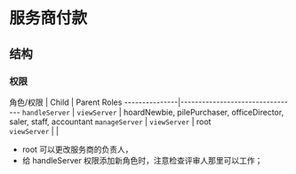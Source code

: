 # 服务商付款

结构
--------------------------------------------------------------------------
### 权限
角色/权限      | Child         | Parent Roles
---------------|---------------------------------
`handleServer` | `viewServer`  | hoardNewbie, pilePurchaser, officeDirector, saler, staff, accountant
`manageServer` | `viewServer`  | root               
`viewServer`   |               |

- root 可以更改服务商的负责人，
- 给 handleServer 权限添加新角色时，注意检查评审人那里可以工作；
